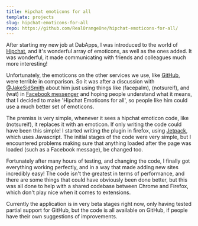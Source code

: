 ```yaml
---
title: Hipchat emoticons for all
template: projects
slug: hipchat-emoticons-for-all
repo: https://github.com/RealOrangeOne/hipchat-emoticons-for-all/
---
```


After starting my new job at DabApps, I was introduced to the world of [Hipchat](https://hipchat.com), and it's wonderful array of emoticons, as well as the ones added. It was wonderful, it made communicating with friends and colleagues much more interesting!

Unfortunately, the emoticons on the other services we use, like [GitHub](https://github.com), were terrible in comparison. So it was after a discussion with [@JakeSidSmith](https://github.com/jakesidsmith) about him just using things like (facepalm), (notsureif), and (wat) in [Facebook messenger](https://www.messenger.com/) and hoping people understand what it means, that I decided to make 'Hipchat Emoticons for all', so people like him could use a much better set of emoticons.

The premiss is very simple, whenever it sees a hipchat emoticon code, like (notsureif), it replaces it with an emoticon. If only writing the code could have been this simple! I started writing the plugin in firefox, using [Jetpack](https://wiki.mozilla.org/Jetpack), which uses Javascript. The initial stages of the code were very simple, but I encountered problems making sure that anything loaded after the page was loaded (such as a Facebook message), be changed too.

Fortunately after many hours of testing, and changing the code, I finally got everything working perfectly, and in a way that made adding new sites incredibly easy! The code isn't the greatest in terms of performance, and there are some things that could have obviously been done better, but this was all done to help with a shared codebase between Chrome and Firefox, which don't play nice when it comes to extensions.

Currently the application is in very beta stages right now, only having tested partial support for GitHub, but the code is all available on GitHub, if people have their own suggestions of improvements.
